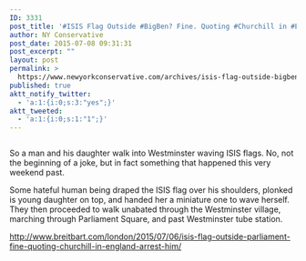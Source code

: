 ```yaml
---
ID: 3331
post_title: '#ISIS Flag Outside #BigBen? Fine. Quoting #Churchill in #England? Arrest him! #tcot #PJNET'
author: NY Conservative
post_date: 2015-07-08 09:31:31
post_excerpt: ""
layout: post
permalink: >
  https://www.newyorkconservative.com/archives/isis-flag-outside-bigben-fine-quoting-churchill-in-england-arrest-him-tcot-pjnet/
published: true
aktt_notify_twitter:
  - 'a:1:{i:0;s:3:"yes";}'
aktt_tweeted:
  - 'a:1:{i:0;s:1:"1";}'
---
```

<p><img src="http://www.newyorkconservative.com/wp-content/uploads/2015/07/070815_1331_ISISFlagOut1.png" alt="" />
	</p><p>So a man and his daughter walk into Westminster waving ISIS flags. No, not the beginning of a joke, but in fact something that happened this very weekend past. 
</p><p>Some hateful human being draped the ISIS flag over his shoulders, plonked is young daughter on top, and handed her a miniature one to wave herself. They then proceeded to walk unabated through the Westminster village, marching through Parliament Square, and past Westminster tube station.
</p><p><a href="http://www.breitbart.com/london/2015/07/06/isis-flag-outside-parliament-fine-quoting-churchill-in-england-arrest-him/">http://www.breitbart.com/london/2015/07/06/isis-flag-outside-parliament-fine-quoting-churchill-in-england-arrest-him/</a>
	</p>
